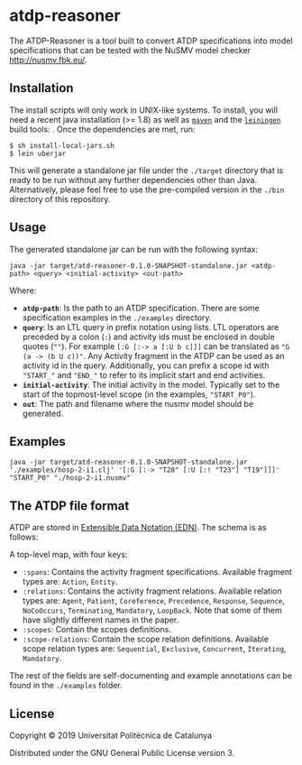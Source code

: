 # atdp-reasoner

The ATDP-Reasoner is a tool built to convert ATDP specifications into model
specifications that can be tested with the NuSMV model checker
http://nusmv.fbk.eu/.


## Installation

The install scripts will only work in UNIX-like systems. To install, you will
need a recent java installation (>= 1.8)  as well as
[`maven`](https://maven.apache.org/) and the
[`leiningen`](https://leiningen.org/) build tools: . Once the dependencies are
met, run:


```
$ sh install-local-jars.sh
$ lein uberjar
```

This will generate a standalone jar file under the `./target` directory that is
ready to be run without any further dependencies other than Java. Alternatively,
please feel free to use the pre-compiled version in the `./bin` directory of
this repository.


## Usage

The generated standalone jar can be run with the following syntax:


```
java -jar target/atd-reasoner-0.1.0-SNAPSHOT-standalone.jar <atdp-path> <query> <initial-activity> <out-path>
```

Where:

- **`atdp-path`**: Is the path to an ATDP specification. There are some
  specification examples in the `./examples` directory.
- **`query`**: Is an LTL query in prefix notation using lists. LTL operators are
  preceded by a colon (`:`) and activity ids must be enclosed in double quotes
  (`""`). For example `[:G [:-> a [:U b c]]]` can be translated as `"G (a -> (b U c))"`. 
  Any Activity fragment in the ATDP can be used as an activity id in
  the query. Additionally, you can prefix a scope id with `"START_"` and
  `"END_"` to refer to its implicit start and end activities.
- **`initial-activity`**: The initial activity in the model. Typically set to
  the start of the topmost-level scope (in the examples, `"START_P0"`).
- **`out`**: The path and filename where the nusmv model should be generated.


## Examples

```
java -jar target/atd-reasoner-0.1.0-SNAPSHOT-standalone.jar './examples/hosp-2-i1.clj' '[:G [:-> "T20" [:U [:! "T23"] "T19"]]]' "START_P0" "./hosp-2-i1.nusmv"
```

## The ATDP file format

ATDP are stored in [Extensible Data Notation (EDN)](https://learnxinyminutes.com/docs/edn/). The schema is as follows:

A top-level map, with four keys:

- `:spans`: Contains the activity fragment specifications. Available fragment types are: `Action`, `Entity`.
- `:relations`: Contains the activity fragment relations. Available relation types are: `Agent`, `Patient`, `Coreference`, `Precedence`, `Response`, `Sequence`, `NoCoOccurs`, `Terminating`, `Mandatory`, `LoopBack`. Note that some of them have slightly different names in the paper.
- `:scopes`: Contain the scopes definitions.
- `:scope-relations`: Contain the scope relation definitions. Available scope relation types are: `Sequential`, `Exclusive`, `Concurrent`, `Iterating`, `Mandatory`.

The rest of the fields are self-documenting and example annotations can be found in the `./examples` folder.

## License

Copyright © 2019  Universitat Politècnica de Catalunya

Distributed under the GNU General Public License version 3.
